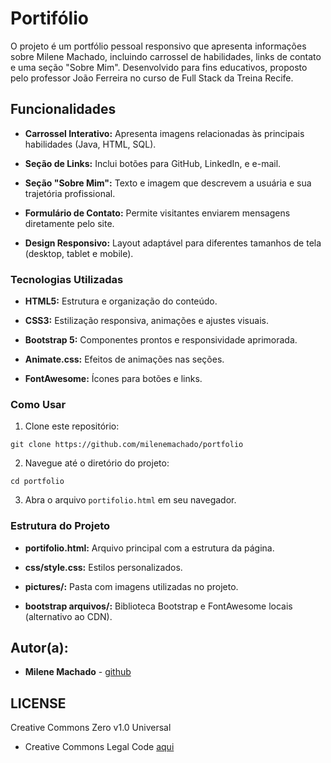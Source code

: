 # Portifólio
O projeto é um portfólio pessoal responsivo que apresenta informações sobre Milene Machado, incluindo carrossel de habilidades, links de contato e uma seção "Sobre Mim". 
Desenvolvido para fins educativos, proposto pelo professor João Ferreira no curso de Full Stack da Treina Recife. 

## Funcionalidades 

- **Carrossel Interativo:** Apresenta imagens relacionadas às principais habilidades (Java, HTML, SQL).

- **Seção de Links:** Inclui botões para GitHub, LinkedIn, e e-mail.

- **Seção "Sobre Mim":** Texto e imagem que descrevem a usuária e sua trajetória profissional.

- **Formulário de Contato:** Permite visitantes enviarem mensagens diretamente pelo site.

- **Design Responsivo:** Layout adaptável para diferentes tamanhos de tela (desktop, tablet e mobile).

### Tecnologias Utilizadas

- **HTML5:** Estrutura e organização do conteúdo.

- **CSS3:** Estilização responsiva, animações e ajustes visuais.

- **Bootstrap 5:** Componentes prontos e responsividade aprimorada.

- **Animate.css:** Efeitos de animações nas seções.

- **FontAwesome:** Ícones para botões e links.

 ### Como Usar

1. Clone este repositório:
```
git clone https://github.com/milenemachado/portfolio
```
2. Navegue até o diretório do projeto:
```
cd portfolio
```
3. Abra o arquivo `portifolio.html` em seu navegador.

### Estrutura do Projeto

- **portifolio.html:** Arquivo principal com a estrutura da página.

- **css/style.css:** Estilos personalizados.

- **pictures/:** Pasta com imagens utilizadas no projeto.

- **bootstrap arquivos/:** Biblioteca Bootstrap e FontAwesome locais (alternativo ao CDN).

## Autor(a):

- **Milene Machado** - [github](https://github.com/milenemachado)

## LICENSE

Creative Commons Zero v1.0 Universal
- Creative Commons Legal Code [aqui](https://github.com/milenemachado/Portiflio-FrontEnd/blob/main/LICENSE)
